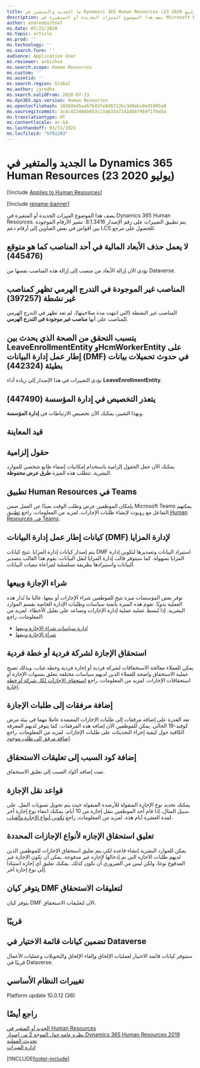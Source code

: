 ```yaml
---
title: ما الجديد والمتغير في Dynamics 365 Human Resources (23 يوليو 2020)
description: يصف هذا الموضوع الميزات الجديدة أو المتغيرة في Microsoft Dynamics 365 Human Resources لإصدار 23 يوليو 2020.
author: andreabichsel
ms.date: 07/23/2020
ms.topic: article
ms.prod: ''
ms.technology: ''
ms.search.form: ''
audience: Application User
ms.reviewer: anbichse
ms.search.scope: Human Resources
ms.custom: ''
ms.assetid: ''
ms.search.region: Global
ms.author: jaredha
ms.search.validFrom: 2020-07-23
ms.dyn365.ops.version: Human Resources
ms.openlocfilehash: 10369bd5aa67641fe840312bc3d8ebc0e91865e0
ms.sourcegitcommit: 3cdc42346bb653c13ab33a7142dbb7969f1f6dda
ms.translationtype: HT
ms.contentlocale: ar-SA
ms.lasthandoff: 03/31/2021
ms.locfileid: "5791283"
---
```

# <a name="whats-new-or-changed-in-dynamics-365-human-resources-july-23-2020"></a>ما الجديد والمتغير في Dynamics 365 Human Resources (23 يوليو 2020)

[!include [Applies to Human Resources](../includes/applies-to-hr.md)]

[!include [rename-banner](~/includes/cc-data-platform-banner.md)]

يصف هذا الموضوع الميزات الجديدة أو المتغيرة في Dynamics 365 Human Resources. يتم تطبيق التغييرات على رقم الإصدار 8.1.3416. تشير الأرقام الموجودة بين أقواس في بعض العناوين إلى أرقام دعم LCS للحصول على مرجع.

## <a name="deleting-financial-dimensions-on-a-position-doesnt-work-as-expected-445476"></a>لا يعمل حذف الأبعاد المالية في أحد المناصب كما هو متوقع (445476)

تؤدي الآن إزالة الأبعاد من منصب إلى إزالة هذه المناصب نفسها من Dataverse.

## <a name="positions-not-in-hierarchy-show-inactive-positions-397257"></a>المناصب غير الموجودة في التدرج الهرمي تظهر كمناصب غير نشطة (397257)

المناصب غير النشطة (التي انتهت مدة صلاحيتها)، لم تعد تظهر في التدرج الهرمي للمناصب على أنها **مناصب غير موجودة في التدرج الهرمي**. 

## <a name="validation-occurring-between-leaveenrollmententity-and-hcmworkerentity-on-data-management-framework-dmf-import-causes-slow-data-loads-442324"></a>يتسبب التحقق من الصحة الذي يحدث بين LeaveEnrollmentEntity وHcmWorkerEntity على إطار عمل إدارة البيانات (DMF) في حدوث تحميلات بيانات بطيئة (442324)

تؤدي التغييرات في هذا الإصدار إلى زيادة أداء **LeaveEnrollmentEntity**.

## <a name="unable-to-personalize-in-organization-administration-447490"></a>يتعذر التخصيص في إدارة المؤسسة (447490)

وبهذا التغيير، يمكنك الآن تخصيص الارتباطات في **إدارة المؤسسة**.

## <a name="in-preview"></a>قيد المعاينة

## <a name="mandatory-fields"></a>حقول إلزامية 

يمكنك الآن جعل الحقول إلزامية باستخدام إمكانيات إضفاء طابع شخصي للموارد البشرية. تتطلب هذه الميزة **طرق عرض محفوظة**.

## <a name="human-resources-application-in-teams"></a>تطبيق Human Resources في Teams

بإمكان الموظفين عرض وطلب الوقت بعيدًا عن العمل ضمن Microsoft Teams يمكنهم التفاعل مع روبوت لإنشاء طلبات الإجازات. لمزيد من المعلومات، راجع [تطبيق Human Resources في Teams‎](https://go.microsoft.com/fwlink/?linkid=2127841). 

## <a name="data-management-framework-dmf-entities-for-benefits-management"></a>كيانات إطار عمل إدارة البيانات (DMF) لإدارة المزايا
 
يتم إصدار كيانات إدارة المزايا. تتيح كيانات DMF استيراد البيانات وتصديرها لتكوين إدارة المزايا بسهولة. كما سيتوفر قالب إدارة المزايا لنقل البيانات. يقوم هذا القالب بتصدير البيانات واستيرادها بطريقة تسلسلية لمراعاة تبعيات البيانات.

## <a name="buy-and-sell-leave"></a>شراء الإجازة وبيعها 

توفر بعض المؤسسات ميزة تتيح للموظفين شراء الإجازات أو بيعها. غالبا ما تُدار هذه العملية يدويًا. تقوم هذه الميزة بأتمتة سياسات وطلبات الإدارة الخاصة بقسم الموارد البشرية. إذا تُبسط عملية عملية إدارة الإجازات وتساعد علي تقليل الأخطاء. لمزيد من المعلومات، راجع:

- [إدارة سياسات شراء الإجازة وبيعها](hr-leave-and-absence-manage-buy-and-sell-leave-policies.md)
- [شراء الإجازة وبيعها](hr-employee-self-service-buy-sell-leave.md)

## <a name="leave-accrual-for-a-single-company-or-single-plan"></a>استحقاق الإجازة‬‏‫ لشركة فردية أو خطة فردية

يمكن للعملاء معالجة الاستحقاقات لشركة فردية أو إجازة فردية وخطه غياب. وبذلك تصبح عملية الاستحقاق واضحة للعملاء الذين لديهم سياسات مختلفة تتعلق بسنوات الإجازة أو استحقاقات الإجازات. لمزيد من المعلومات، راجع [‏‫استحقاق الإجازات لكل شركة أو خطة إجازة‬](hr-leave-and-absence-accrue.md).

## <a name="add-attachments-to-time-off-requests"></a>إضافة مرفقات إلى طلبات الإجازة

تعد القدرة على إضافه مرفقات إلى طلبات الإجازات المعتمدة عاملا مهما في بيئة مرض كوفيد-19 الحالي. يمكن للموظفين الآن إضافه هذه المرفقات. كما يتوفر لديهم المعرفة الكافية حول كيفية إجراء التحديثات على طلبات الإجازات. لمزيد من المعلومات، راجع [‏‫إضافة مرفق إلى طلب موجود‬](hr-employee-self-service-request-time-off.md#add-an-attachment-to-an-existing-request).

## <a name="add-reason-code-to-accrual-suspensions"></a>إضافة كود السبب إلى تعليقات الاستحقاق 

تمت إضافه أكواد السبب إلى تعليق الاستحقاق.

## <a name="carry-forward-rules"></a>قواعد نقل الإجازة 

يمكنك تحديد نوع الإجازة المنقولة للأرصدة المنقولة حيث يتم تحويل تسويات النقل. على سبيل المثال، إذا قام أحد الموظفين بنقل إجازة من 10 أيام، يمكنك انتقاء نوع إجازة آخر لمدة العشرة أيام هذه. لمزيد من المعلومات، راجع [تكوين أنواع الإجازة والغياب](hr-leave-and-absence-types.md).

## <a name="suspend-leave-accrual-for-specified-leave-types"></a>تعليق استحقاق الإجازه لأنواع الإجازات المحددة

يمكن للموارد البشرية إنشاء قاعده لكي يتم تعليق استحقاق الإجازات للموظفين الذين لديهم طلبات الاجازه التي تم إدخالها لإجازه غير مدفوعة. يمكن أن تكون الإجازة غير المدفوع نوعا، ولكن ليس من الضروري أن تكون كذلك. يمكنك تعليق أي إجازة استنادا إلى نوع إجازة آخر.

## <a name="dmf-entity-available-for-accrual-suspensions"></a>يتوفر كيان DMF لتعليقات الاستحقاق 

يتوفر كيان DMF الآن لتعليقات الاستحقاق.

## <a name="coming-soon"></a>قريبًا

## <a name="checklist-entities-included-in-dataverse"></a>تضمين كيانات قائمة الاختيار في Dataverse

ستتوفر كيانات قائمة الاختيار لعمليات الإلحاق وإلغاء الإلحاق والتحويلات وعمليات الأعمال قريبًا في Dataverse.

## <a name="platform-changes"></a>تغييرات النظام الأساسي

Platform update 10.0.12 (36)

## <a name="see-also"></a>راجع أيضًا

[الجديد أو المتغير في Human Resources](hr-admin-whats-new.md)</br>
[نظره عامة حول الموجة 2 من إصدار Dynamics 365 Human Resources  2019](https://docs.microsoft.com/dynamics365-release-plan/2019wave2/dynamics365-human-resources/)</br>
[تحديث العملية](hr-admin-setup-update-process.md)</br>
[إدارة الميزات](hr-admin-manage-features.md)


[!INCLUDE[footer-include](../includes/footer-banner.md)]